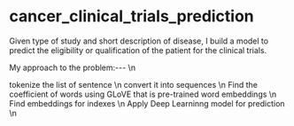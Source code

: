 # cancer_clinical_trials_prediction
Given type of study and short description of disease, I build a model to predict the eligibility or qualification of the patient for the clinical trials.


My approach to the problem:--- \n

tokenize the list of sentence  \n
convert it into sequences  \n
Find the coefficient of words using GLoVE that is pre-trained word embeddings  \n
Find embeddings for indexes \n
Apply Deep Learninng model for prediction \n
